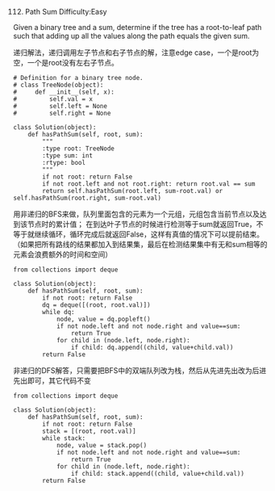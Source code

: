 112. Path Sum
Difficulty:Easy

Given a binary tree and a sum, determine if the tree has a root-to-leaf path such that adding up all the values along the path equals the given sum.

递归解法，递归调用左子节点和右子节点的解，注意edge case，一个是root为空，一个是root没有左右子节点。
```
# Definition for a binary tree node.
# class TreeNode(object):
#     def __init__(self, x):
#         self.val = x
#         self.left = None
#         self.right = None

class Solution(object):
    def hasPathSum(self, root, sum):
        """
        :type root: TreeNode
        :type sum: int
        :rtype: bool
        """
        if not root: return False
        if not root.left and not root.right: return root.val == sum
        return self.hasPathSum(root.left, sum-root.val) or self.hasPathSum(root.right, sum-root.val)
```

用非递归的BFS来做，队列里面包含的元素为一个元组，元组包含当前节点以及达到该节点时的累计值；
在到达叶子节点的时候进行检测等于sum就返回True，不等于就继续循环，循环完成后就返回False，这样有真值的情况下可以提前结束。
（如果把所有路线的结果都加入到结果集，最后在检测结果集中有无和sum相等的元素会浪费额外的时间和空间）
```
from collections import deque

class Solution(object):
    def hasPathSum(self, root, sum):
        if not root: return False
        dq = deque([(root, root.val)])
        while dq:
            node, value = dq.popleft()
            if not node.left and not node.right and value==sum:
                return True
            for child in (node.left, node.right):
                if child: dq.append((child, value+child.val))
        return False
```

非递归的DFS解答，只需要把BFS中的双端队列改为栈，然后从先进先出改为后进先出即可，其它代码不变
```
from collections import deque

class Solution(object):
    def hasPathSum(self, root, sum):
        if not root: return False
        stack = [(root, root.val)]
        while stack:
            node, value = stack.pop()
            if not node.left and not node.right and value==sum:
                return True
            for child in (node.left, node.right):
                if child: stack.append((child, value+child.val))
        return False

```
